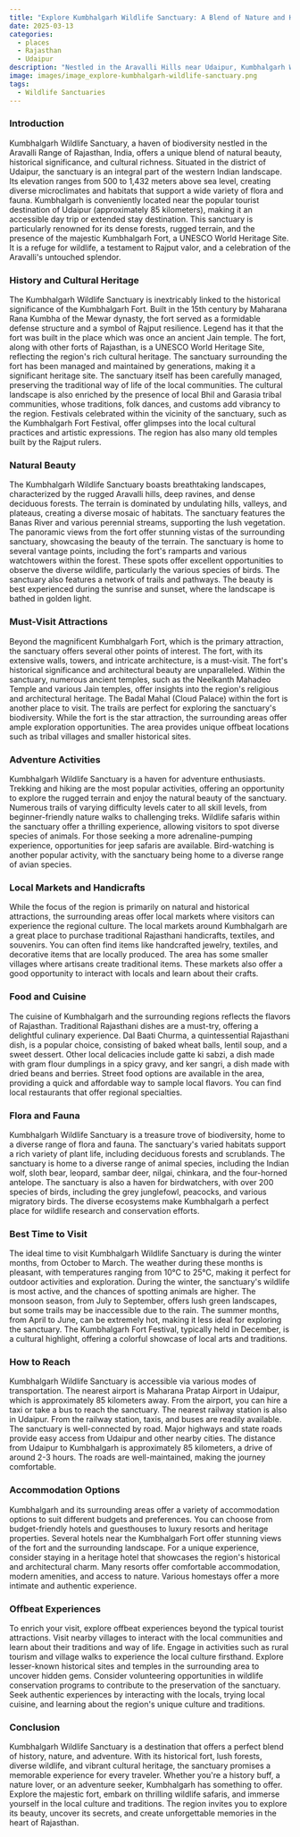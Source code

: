 ```yaml
---
title: "Explore Kumbhalgarh Wildlife Sanctuary: A Blend of Nature and History"
date: 2025-03-13
categories:
  - places
  - Rajasthan
  - Udaipur
description: "Nestled in the Aravalli Hills near Udaipur, Kumbhalgarh Wildlife Sanctuary is a haven for nature enthusiasts. It's home to tigers, leopards, and diverse bird species. The sanctuary includes the historic Kumbhalgarh Fort, offering a blend of adventure and history amidst stunning landscapes."
image: images/image_explore-kumbhalgarh-wildlife-sanctuary.png
tags: 
  - Wildlife Sanctuaries
---
```



### **Introduction**

Kumbhalgarh Wildlife Sanctuary, a haven of biodiversity nestled in the Aravalli Range of Rajasthan, India, offers a unique blend of natural beauty, historical significance, and cultural richness. Situated in the district of Udaipur, the sanctuary is an integral part of the western Indian landscape. Its elevation ranges from 500 to 1,432 meters above sea level, creating diverse microclimates and habitats that support a wide variety of flora and fauna. Kumbhalgarh is conveniently located near the popular tourist destination of Udaipur (approximately 85 kilometers), making it an accessible day trip or extended stay destination. This sanctuary is particularly renowned for its dense forests, rugged terrain, and the presence of the majestic Kumbhalgarh Fort, a UNESCO World Heritage Site. It is a refuge for wildlife, a testament to Rajput valor, and a celebration of the Aravalli's untouched splendor.



### **History and Cultural Heritage**

The Kumbhalgarh Wildlife Sanctuary is inextricably linked to the historical significance of the Kumbhalgarh Fort. Built in the 15th century by Maharana Rana Kumbha of the Mewar dynasty, the fort served as a formidable defense structure and a symbol of Rajput resilience. Legend has it that the fort was built in the place which was once an ancient Jain temple. The fort, along with other forts of Rajasthan, is a UNESCO World Heritage Site, reflecting the region's rich cultural heritage. The sanctuary surrounding the fort has been managed and maintained by generations, making it a significant heritage site. The sanctuary itself has been carefully managed, preserving the traditional way of life of the local communities. The cultural landscape is also enriched by the presence of local Bhil and Garasia tribal communities, whose traditions, folk dances, and customs add vibrancy to the region. Festivals celebrated within the vicinity of the sanctuary, such as the Kumbhalgarh Fort Festival, offer glimpses into the local cultural practices and artistic expressions. The region has also many old temples built by the Rajput rulers.



### **Natural Beauty**

The Kumbhalgarh Wildlife Sanctuary boasts breathtaking landscapes, characterized by the rugged Aravalli hills, deep ravines, and dense deciduous forests. The terrain is dominated by undulating hills, valleys, and plateaus, creating a diverse mosaic of habitats. The sanctuary features the Banas River and various perennial streams, supporting the lush vegetation. The panoramic views from the fort offer stunning vistas of the surrounding sanctuary, showcasing the beauty of the terrain. The sanctuary is home to several vantage points, including the fort's ramparts and various watchtowers within the forest. These spots offer excellent opportunities to observe the diverse wildlife, particularly the various species of birds. The sanctuary also features a network of trails and pathways. The beauty is best experienced during the sunrise and sunset, where the landscape is bathed in golden light.



### **Must-Visit Attractions**

Beyond the magnificent Kumbhalgarh Fort, which is the primary attraction, the sanctuary offers several other points of interest. The fort, with its extensive walls, towers, and intricate architecture, is a must-visit. The fort's historical significance and architectural beauty are unparalleled. Within the sanctuary, numerous ancient temples, such as the Neelkanth Mahadeo Temple and various Jain temples, offer insights into the region's religious and architectural heritage. The Badal Mahal (Cloud Palace) within the fort is another place to visit. The trails are perfect for exploring the sanctuary's biodiversity.
While the fort is the star attraction, the surrounding areas offer ample exploration opportunities. The area provides unique offbeat locations such as tribal villages and smaller historical sites.



### **Adventure Activities**

Kumbhalgarh Wildlife Sanctuary is a haven for adventure enthusiasts. Trekking and hiking are the most popular activities, offering an opportunity to explore the rugged terrain and enjoy the natural beauty of the sanctuary. Numerous trails of varying difficulty levels cater to all skill levels, from beginner-friendly nature walks to challenging treks. Wildlife safaris within the sanctuary offer a thrilling experience, allowing visitors to spot diverse species of animals. For those seeking a more adrenaline-pumping experience, opportunities for jeep safaris are available. Bird-watching is another popular activity, with the sanctuary being home to a diverse range of avian species.



### **Local Markets and Handicrafts**

While the focus of the region is primarily on natural and historical attractions, the surrounding areas offer local markets where visitors can experience the regional culture. The local markets around Kumbhalgarh are a great place to purchase traditional Rajasthani handicrafts, textiles, and souvenirs. You can often find items like handcrafted jewelry, textiles, and decorative items that are locally produced. The area has some smaller villages where artisans create traditional items. These markets also offer a good opportunity to interact with locals and learn about their crafts.



### **Food and Cuisine**

The cuisine of Kumbhalgarh and the surrounding regions reflects the flavors of Rajasthan. Traditional Rajasthani dishes are a must-try, offering a delightful culinary experience. Dal Baati Churma, a quintessential Rajasthani dish, is a popular choice, consisting of baked wheat balls, lentil soup, and a sweet dessert. Other local delicacies include gatte ki sabzi, a dish made with gram flour dumplings in a spicy gravy, and ker sangri, a dish made with dried beans and berries. Street food options are available in the area, providing a quick and affordable way to sample local flavors. You can find local restaurants that offer regional specialties.



### **Flora and Fauna**

Kumbhalgarh Wildlife Sanctuary is a treasure trove of biodiversity, home to a diverse range of flora and fauna. The sanctuary's varied habitats support a rich variety of plant life, including deciduous forests and scrublands. The sanctuary is home to a diverse range of animal species, including the Indian wolf, sloth bear, leopard, sambar deer, nilgai, chinkara, and the four-horned antelope. The sanctuary is also a haven for birdwatchers, with over 200 species of birds, including the grey junglefowl, peacocks, and various migratory birds. The diverse ecosystems make Kumbhalgarh a perfect place for wildlife research and conservation efforts.



### **Best Time to Visit**

The ideal time to visit Kumbhalgarh Wildlife Sanctuary is during the winter months, from October to March. The weather during these months is pleasant, with temperatures ranging from 10°C to 25°C, making it perfect for outdoor activities and exploration. During the winter, the sanctuary's wildlife is most active, and the chances of spotting animals are higher. The monsoon season, from July to September, offers lush green landscapes, but some trails may be inaccessible due to the rain. The summer months, from April to June, can be extremely hot, making it less ideal for exploring the sanctuary. The Kumbhalgarh Fort Festival, typically held in December, is a cultural highlight, offering a colorful showcase of local arts and traditions.



### **How to Reach**

Kumbhalgarh Wildlife Sanctuary is accessible via various modes of transportation. The nearest airport is Maharana Pratap Airport in Udaipur, which is approximately 85 kilometers away. From the airport, you can hire a taxi or take a bus to reach the sanctuary. The nearest railway station is also in Udaipur. From the railway station, taxis, and buses are readily available. The sanctuary is well-connected by road. Major highways and state roads provide easy access from Udaipur and other nearby cities. The distance from Udaipur to Kumbhalgarh is approximately 85 kilometers, a drive of around 2-3 hours. The roads are well-maintained, making the journey comfortable.



### **Accommodation Options**

Kumbhalgarh and its surrounding areas offer a variety of accommodation options to suit different budgets and preferences. You can choose from budget-friendly hotels and guesthouses to luxury resorts and heritage properties. Several hotels near the Kumbhalgarh Fort offer stunning views of the fort and the surrounding landscape. For a unique experience, consider staying in a heritage hotel that showcases the region's historical and architectural charm. Many resorts offer comfortable accommodation, modern amenities, and access to nature. Various homestays offer a more intimate and authentic experience.



### **Offbeat Experiences**

To enrich your visit, explore offbeat experiences beyond the typical tourist attractions. Visit nearby villages to interact with the local communities and learn about their traditions and way of life. Engage in activities such as rural tourism and village walks to experience the local culture firsthand. Explore lesser-known historical sites and temples in the surrounding area to uncover hidden gems. Consider volunteering opportunities in wildlife conservation programs to contribute to the preservation of the sanctuary. Seek authentic experiences by interacting with the locals, trying local cuisine, and learning about the region's unique culture and traditions.



### **Conclusion**

Kumbhalgarh Wildlife Sanctuary is a destination that offers a perfect blend of history, nature, and adventure. With its historical fort, lush forests, diverse wildlife, and vibrant cultural heritage, the sanctuary promises a memorable experience for every traveler. Whether you're a history buff, a nature lover, or an adventure seeker, Kumbhalgarh has something to offer. Explore the majestic fort, embark on thrilling wildlife safaris, and immerse yourself in the local culture and traditions. The region invites you to explore its beauty, uncover its secrets, and create unforgettable memories in the heart of Rajasthan.


